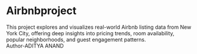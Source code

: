 # Airbnbproject
This project explores and visualizes real-world Airbnb listing data from New York City, offering deep insights into pricing trends, room availability, popular neighborhoods, and guest engagement patterns.
<br>
Author-ADITYA ANAND
<br>
